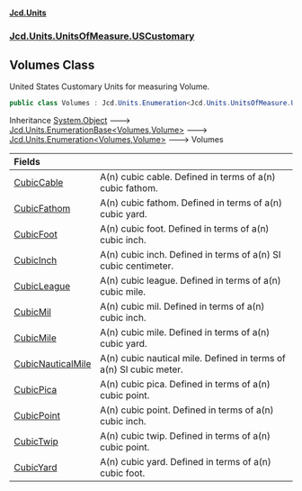 #### [Jcd.Units](index.md 'index')
### [Jcd.Units.UnitsOfMeasure.USCustomary](Jcd.Units.UnitsOfMeasure.USCustomary.md 'Jcd.Units.UnitsOfMeasure.USCustomary')

## Volumes Class

United States Customary Units for measuring Volume.

```csharp
public class Volumes : Jcd.Units.Enumeration<Jcd.Units.UnitsOfMeasure.USCustomary.Volumes, Jcd.Units.UnitTypes.Volume>
```

Inheritance [System.Object](https://docs.microsoft.com/en-us/dotnet/api/System.Object 'System.Object') &#129106; [Jcd.Units.EnumerationBase&lt;](Jcd.Units.EnumerationBase_TEnumeration,T_.md 'Jcd.Units.EnumerationBase<TEnumeration,T>')[Volumes](Jcd.Units.UnitsOfMeasure.USCustomary.Volumes.md 'Jcd.Units.UnitsOfMeasure.USCustomary.Volumes')[,](Jcd.Units.EnumerationBase_TEnumeration,T_.md 'Jcd.Units.EnumerationBase<TEnumeration,T>')[Volume](Jcd.Units.UnitTypes.Volume.md 'Jcd.Units.UnitTypes.Volume')[&gt;](Jcd.Units.EnumerationBase_TEnumeration,T_.md 'Jcd.Units.EnumerationBase<TEnumeration,T>') &#129106; [Jcd.Units.Enumeration&lt;](Jcd.Units.Enumeration_TEnumeration,T_.md 'Jcd.Units.Enumeration<TEnumeration,T>')[Volumes](Jcd.Units.UnitsOfMeasure.USCustomary.Volumes.md 'Jcd.Units.UnitsOfMeasure.USCustomary.Volumes')[,](Jcd.Units.Enumeration_TEnumeration,T_.md 'Jcd.Units.Enumeration<TEnumeration,T>')[Volume](Jcd.Units.UnitTypes.Volume.md 'Jcd.Units.UnitTypes.Volume')[&gt;](Jcd.Units.Enumeration_TEnumeration,T_.md 'Jcd.Units.Enumeration<TEnumeration,T>') &#129106; Volumes

| Fields | |
| :--- | :--- |
| [CubicCable](Jcd.Units.UnitsOfMeasure.USCustomary.Volumes.CubicCable.md 'Jcd.Units.UnitsOfMeasure.USCustomary.Volumes.CubicCable') | A(n) cubic cable. Defined in terms of a(n) cubic fathom. |
| [CubicFathom](Jcd.Units.UnitsOfMeasure.USCustomary.Volumes.CubicFathom.md 'Jcd.Units.UnitsOfMeasure.USCustomary.Volumes.CubicFathom') | A(n) cubic fathom. Defined in terms of a(n) cubic yard. |
| [CubicFoot](Jcd.Units.UnitsOfMeasure.USCustomary.Volumes.CubicFoot.md 'Jcd.Units.UnitsOfMeasure.USCustomary.Volumes.CubicFoot') | A(n) cubic foot. Defined in terms of a(n) cubic inch. |
| [CubicInch](Jcd.Units.UnitsOfMeasure.USCustomary.Volumes.CubicInch.md 'Jcd.Units.UnitsOfMeasure.USCustomary.Volumes.CubicInch') | A(n) cubic inch. Defined in terms of a(n) SI cubic centimeter. |
| [CubicLeague](Jcd.Units.UnitsOfMeasure.USCustomary.Volumes.CubicLeague.md 'Jcd.Units.UnitsOfMeasure.USCustomary.Volumes.CubicLeague') | A(n) cubic league. Defined in terms of a(n) cubic mile. |
| [CubicMil](Jcd.Units.UnitsOfMeasure.USCustomary.Volumes.CubicMil.md 'Jcd.Units.UnitsOfMeasure.USCustomary.Volumes.CubicMil') | A(n) cubic mil. Defined in terms of a(n) cubic inch. |
| [CubicMile](Jcd.Units.UnitsOfMeasure.USCustomary.Volumes.CubicMile.md 'Jcd.Units.UnitsOfMeasure.USCustomary.Volumes.CubicMile') | A(n) cubic mile. Defined in terms of a(n) cubic yard. |
| [CubicNauticalMile](Jcd.Units.UnitsOfMeasure.USCustomary.Volumes.CubicNauticalMile.md 'Jcd.Units.UnitsOfMeasure.USCustomary.Volumes.CubicNauticalMile') | A(n) cubic nautical mile. Defined in terms of a(n) SI cubic meter. |
| [CubicPica](Jcd.Units.UnitsOfMeasure.USCustomary.Volumes.CubicPica.md 'Jcd.Units.UnitsOfMeasure.USCustomary.Volumes.CubicPica') | A(n) cubic pica. Defined in terms of a(n) cubic point. |
| [CubicPoint](Jcd.Units.UnitsOfMeasure.USCustomary.Volumes.CubicPoint.md 'Jcd.Units.UnitsOfMeasure.USCustomary.Volumes.CubicPoint') | A(n) cubic point. Defined in terms of a(n) cubic inch. |
| [CubicTwip](Jcd.Units.UnitsOfMeasure.USCustomary.Volumes.CubicTwip.md 'Jcd.Units.UnitsOfMeasure.USCustomary.Volumes.CubicTwip') | A(n) cubic twip. Defined in terms of a(n) cubic point. |
| [CubicYard](Jcd.Units.UnitsOfMeasure.USCustomary.Volumes.CubicYard.md 'Jcd.Units.UnitsOfMeasure.USCustomary.Volumes.CubicYard') | A(n) cubic yard. Defined in terms of a(n) cubic foot. |
